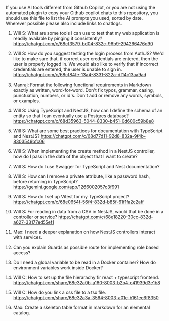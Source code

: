 If you use AI tools different from Github Copilot, or you are not using the automated plugin to copy your Github copilot chats to this repository, you should  use this file to list the AI prompts you used, sorted by date. Wherever possible please also include links to chatlogs.

1. Will S: What are some tools I can use to test that my web application is readily available by pinging it consistently?
https://chatgpt.com/c/68cf3579-bd04-832c-96b9-294266476d90

2. Will S: How do you suggest testing the login process from AuthJS? We'd like to make sure that, if correct user credentials are entered, then the user is properly logged in. We would also like to verify that if incorrect credentials are entered, the user is unable to sign in. 
https://chatgpt.com/c/68cf84fe-13a4-8331-822a-df14c13aa9ad

3. Manraj: Format the following functional requirements in Markdown exactly as written, word-for-word. 
Don't fix typos, grammar, casing, punctuation, numbers, or id's. 
Don't add or remove any words, symbols, or examples. 

4. Will S: Using TypeScript and NestJS, how can I define the schema of an entity so that I can eventually use a Postgres database?
https://chatgpt.com/c/68d35963-5044-8330-b451-0d600c59b8e8

5. Will S: What are some best practices for documentation with TypeScript and NestJS?
https://chatgpt.com/c/68d77d11-92d8-832a-9f4b-8303549bfc06

6. Will S: When implementing the create method in a NestJS controller, how do I pass in the data of the object that I want to create?

7. Will S: How do I use Swagger for TypeScript and Nest documentation?

8. Will S: How can I remove a private attribute, like a password hash, before returning in TypeScript?
https://gemini.google.com/app/1266002057c3f991

9. Will S: How do I set up Vitest for my TypeScript project?
https://chatgpt.com/c/68e0654f-56f4-832d-b85f-61f1fa2c2aff

10. Will S: For reading in data from a CSV in NestJS, would that be done in a controller or service?
https://chatgpt.com/c/68e18220-30cc-832d-a627-33177ed55ef1

11. Max: I need a deeper explanation on how NestJS controllers interact with services.

12. Can you explain Guards as possible route for implementing role based access?

13. Do I need a global variable to be read in a Docker container? How do environment variables work inside Docker?

14. Will C: How to set up the file hierarachy fir react + typescript frontend. https://chatgpt.com/share/68e32a0b-a160-8003-b2b4-c41939d3e1b8

15. Will C: How do you link a css file to a tsx file. https://chatgpt.com/share/68e32a3a-3564-8003-a01e-b161ec6f8350

16. Max: Create a skeleton table format in markdown for an elemental catalog.